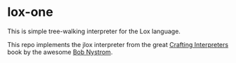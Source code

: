 # lox-one

This is simple tree-walking interpreter for the Lox language.

This repo implements the jlox interpreter from the great [Crafting Interpreters](http://craftinginterpreters.com/) book by the awesome [Bob Nystrom](https://github.com/munificent).
